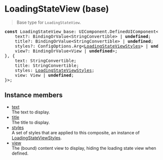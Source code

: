 # LoadingStateView (base)

> Base type for `LoadingStateView`.

<pre class="docgen_signature"><b>const</b> LoadingStateView_base: UIComponent.DefinedUIComponent&lt;{<br>    text?: BindingOrValue&lt;StringConvertible&gt; | <b>undefined</b>;<br>    title?: BindingOrValue&lt;StringConvertible&gt; | <b>undefined</b>;<br>    styles?: ConfigOptions.Arg&lt;<a href="LoadingStateViewStyles.md">LoadingStateViewStyles</a>&gt; | <b>undefined</b>;<br>    view?: BindingOrValue&lt;View | <b>undefined</b>&gt;;<br>}, {<br>    text: StringConvertible;<br>    title: StringConvertible;<br>    styles: <a href="LoadingStateViewStyles.md">LoadingStateViewStyles</a>;<br>    view: View | <b>undefined</b>;<br>}&gt;;</pre>

## Instance members

- [<!--{ref:property}-->text](LoadingStateView_base_text.md) \
    The text to display.
- [<!--{ref:property}-->title](LoadingStateView_base_title.md) \
    The title to display.
- [<!--{ref:property}-->styles](LoadingStateView_base_styles.md) \
    A set of styles that are applied to this composite, an instance of [LoadingStateViewStyles](LoadingStateViewStyles.md).
- [<!--{ref:property}-->view](LoadingStateView_base_view.md) \
    The (bound) content view to display, hiding the loading state view when defined.
